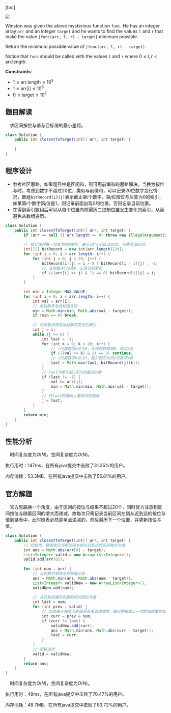 [toc]

<img src="..\images\#1521.png" style="zoom:80%;" />

Winston was given the above mysterious function `func`. He has an integer array `arr` and an integer `target` and he wants to find the values `l` and `r` that make the value `|func(arr, l, r) - target|` minimum possible.

Return the minimum possible value of `|func(arr, l, r) - target|`.

Notice that `func` should be called with the values `l` and `r` where $0 \le l, r < \text{arr.length}$.

 

**Constraints**:

* $1 \le \text{arr.length} \le 10^5$
* $1 \le \text{arr[i]} \le 10^6$
* $0 \le \text{target} \le 10^7$



## 题目解读

&emsp;求区间按位与值与目标值的最小差距。

```java
class Solution {
    public int closestToTarget(int[] arr, int target) {
        
    }
}
```

## 程序设计

* 参考社区思路，如果题目中是区间和，则可用前缀和的思路解决。当换为按位与时，考虑到数字不超过$20$位，类似与前缀和，可以记录$20$位数字变化情况，数组`bitRecord[i][j]`表示截止第$i$个数字，第$j$位按位与后变为$0$的索引，如果第$i$个数字第$j$位是$1$，则记录前面出现$0$的位置，否则记录当前位置。
* 在得到索引数组后可以从每个位置向前遍历二进制位置发生变化的索引，从而避免从数组遍历。

```java
class Solution {
    public int closestToTarget(int[] arr, int target) {
        if (arr == null || arr.length == 0) throw new IllegalArgumentException("invalid param");
        
        // 统计使得每一位变为0的索引，由于10^6不超过20位，只需关注20位
        int[][] bitRecord = new int[arr.length][20];
        for (int i = 0; i < arr.length; i++) {
            for (int j = 0; j < 20; j++) {
                bitRecord[i][j] = i > 0 ? bitRecord[i - 1][j] : -1;
                // 当前数字j位为0，记录当前索引
                if (((arr[i] >> j) & 1) == 0) bitRecord[i][j] = i;
            }
        }
        
        int min = Integer.MAX_VALUE;
        for (int i = 0; i < arr.length; i++) {
            int val = arr[i];
            // 单独数字与目标值比较
            min = Math.min(min, Math.abs(val - target));
            if (min == 0) break;
            
            // 向前查找使得当前数字变化的索引
            int j = i;
            while (j >= 0) {
                int last = -1;
                for (int k = 0; k < 20; k++) {
                    // i位置数字k位为0，与任何数都是0，跳过k位
                    if (((val >> k) & 1) == 0) continue;
                    // i位置数字k位为1，能引起变化则j位数字为0
                    last = Math.max(last, bitRecord[j][k]);
                }
                // last为能引起i变化的最近的数
                if (last != -1) {
                    val &= arr[j];
                    min = Math.min(min, Math.abs(val - target));
                }
                // 在last的基础上基础向前探索
                j = last;
            }
        }
        return min;
    }
}
```

## 性能分析

&emsp;时间复杂度为$O(N)$，空间复杂度为$O(N)$。

执行用时：147ms，在所有java提交中击败了31.35%的用户。

内存消耗：53.3MB，在所有java提交中击败了55.81%的用户。

## 官方解题

&emsp;官方思路换一个角度，由于区间的按位与结果不超过$20$个，同时官方注意到区间按位与随着区间的增大而递减，故每次只需记录当前区间左侧从近到远的按位与值到链表中，此时链表必然是单点递减的，然后遍历下一个位置，并更新按位与值。

```java
class Solution {
    public int closestToTarget(int[] arr, int target) {
        // 初始化，链表表示当前区间左侧从近到远的区间按位与值
        int ans = Math.abs(arr[0] - target);
        List<Integer> valid = new ArrayList<Integer>();
        valid.add(arr[0]);
        
        for (int num : arr) {
            // 当前数字单独与目标值比较
            ans = Math.min(ans, Math.abs(num - target));
            List<Integer> validNew = new ArrayList<Integer>();
            validNew.add(num);
            
            // 从近到远遍历前面的区间按位与值
            int last = num;
            for (int prev : valid) {
                // 此处由于按位与的值具有单调递减性，故只需根据上一次的值排重并加入新链表
                int curr = prev & num;
                if (curr != last) {
                    validNew.add(curr);
                    ans = Math.min(ans, Math.abs(curr - target));
                    last = curr;
                }
            }
            // 更新迭代
            valid = validNew;
        }
        return ans;
    }
}
```

&emsp;时间复杂度为$O(N)$，空间复杂度为$O(N)$。

执行用时：49ms，在所有java提交中击败了70.47%的用户。

内存消耗：48.7MB，在所有java提交中击败了83.72%的用户。